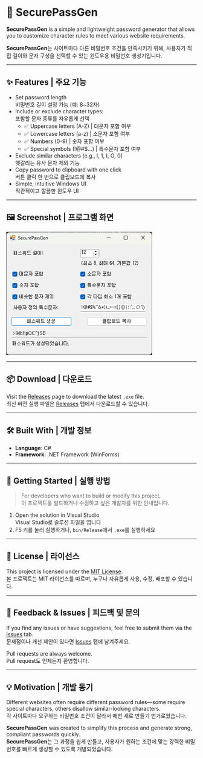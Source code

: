 # 🔐 SecurePassGen

**SecurePassGen** is a simple and lightweight password generator that allows you to customize character rules to meet various website requirements.

**SecurePassGen**는 사이트마다 다른 비밀번호 조건을 만족시키기 위해, 사용자가 직접 길이와 문자 구성을 선택할 수 있는 윈도우용 비밀번호 생성기입니다.

---

## ✨ Features | 주요 기능

- Set password length  
  비밀번호 길이 설정 가능 (예: 8~32자)
- Include or exclude character types:  
  포함할 문자 종류를 자유롭게 선택
  - ✅ Uppercase letters (A-Z) | 대문자 포함 여부
  - ✅ Lowercase letters (a-z) | 소문자 포함 여부
  - ✅ Numbers (0-9) | 숫자 포함 여부
  - ✅ Special symbols (!@#$...) | 특수문자 포함 여부
- Exclude similar characters (e.g., l, 1, I, O, 0)  
  헷갈리는 유사 문자 제외 기능
- Copy password to clipboard with one click  
  버튼 클릭 한 번으로 클립보드에 복사
- Simple, intuitive Windows UI  
  직관적이고 깔끔한 윈도우 UI

---

## 🖼 Screenshot | 프로그램 화면
![screenshot](assets/screenshot.png)

---

## 📦 Download | 다운로드

Visit the [Releases](https://github.com/gr2scoop/SecurePassGen/releases) page to download the latest `.exe` file.  
최신 버전 실행 파일은 [Releases](https://github.com/gr2scoop/SecurePassGen/releases) 탭에서 다운로드할 수 있습니다.

---

## 🛠 Built With | 개발 정보

- **Language**: C#
- **Framework**: .NET Framework (WinForms)

---

## 🚀 Getting Started | 실행 방법

> For developers who want to build or modify this project.  
> 이 프로젝트를 빌드하거나 수정하고 싶은 개발자를 위한 안내입니다.

1. Open the solution in Visual Studio  
   Visual Studio로 솔루션 파일을 엽니다
2. F5 키를 눌러 실행하거나, `bin/Release`에서 `.exe`를 실행하세요

---

## 📄 License | 라이선스

This project is licensed under the [MIT License](LICENSE).  
본 프로젝트는 MIT 라이선스를 따르며, 누구나 자유롭게 사용, 수정, 배포할 수 있습니다.

---

## 🙋 Feedback & Issues | 피드백 및 문의

If you find any issues or have suggestions, feel free to submit them via the [Issues](https://github.com/gr2scoop/SecurePassGen/issues) tab.  
문제점이나 개선 제안이 있다면 [Issues](https://github.com/gr2scoop/SecurePassGen/issues) 탭에 남겨주세요.

Pull requests are always welcome.  
Pull request도 언제든지 환영합니다.

---

## 💡 Motivation | 개발 동기

Different websites often require different password rules—some require special characters, others disallow similar-looking characters.  
각 사이트마다 요구하는 비밀번호 조건이 달라서 매번 새로 만들기 번거로웠습니다.

**SecurePassGen** was created to simplify this process and generate strong, compliant passwords quickly.  
**SecurePassGen**는 그 과정을 쉽게 만들고, 사용자가 원하는 조건에 맞는 강력한 비밀번호를 빠르게 생성할 수 있도록 개발되었습니다.
